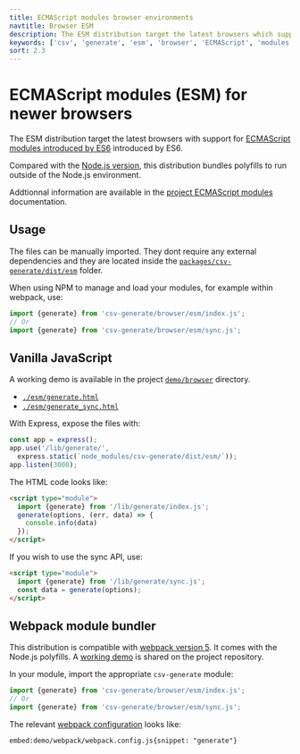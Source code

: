 ```yaml
---
title: ECMAScript modules browser environments
navtitle: Browser ESM
description: The ESM distribution target the latest browsers which support ECMAScript modules introduced by ES6.
keywords: ['csv', 'generate', 'esm', 'browser', 'ECMAScript', 'modules']
sort: 2.3
---
```


# ECMAScript modules (ESM) for newer browsers

The ESM distribution target the latest browsers with support for [ECMAScript modules introduced by ES6](https://caniuse.com/es6-module) introduced by ES6.

Compared with the [Node.js version](/csv/distributions/nodejs_esm/), this distribution bundles polyfills to run outside of the Node.js environment.

Addtionnal information are available in the [project ECMAScript modules](/project/distributions/browser_esm/) documentation.

## Usage

The files can be manually imported. They dont require any external dependencies and they are located inside the [`packages/csv-generate/dist/esm`](https://github.com/adaltas/node-csv/tree/master/packages/csv-generate/dist/esm) folder.

When using NPM to manage and load your modules, for example within webpack, use:

```js
import {generate} from 'csv-generate/browser/esm/index.js';
// Or
import {generate} from 'csv-generate/browser/esm/sync.js';
```

## Vanilla JavaScript

A working demo is available in the project [`demo/browser`](https://github.com/adaltas/node-csv/tree/master/demo/browser) directory.

* [`./esm/generate.html`](https://github.com/adaltas/node-csv/tree/master/demo/browser/esm/generate.html)
* [`./esm/generate_sync.html`](https://github.com/adaltas/node-csv/tree/master/demo/browser/esm/generate_sync.html)

With Express, expose the files with:

```js
const app = express();
app.use('/lib/generate/',
  express.static(`node_modules/csv-generate/dist/esm/`));
app.listen(3000);
```

The HTML code looks like:

```html
<script type="module">
  import {generate} from '/lib/generate/index.js';
  generate(options, (err, data) => {
    console.info(data)
  });
</script>
```

If you wish to use the sync API, use:

```html
<script type="module">
  import {generate} from '/lib/generate/sync.js';
  const data = generate(options);
</script>
```

## Webpack module bundler

This distribution is compatible with [webpack version 5](https://webpack.js.org/). It comes with the Node.js polyfills. A [working demo](https://github.com/adaltas/node-csv/tree/master/demo/webpack) is shared on the project repository.

In your module, import the appropriate `csv-generate` module:

```js
import {generate} from 'csv-generate/browser/esm/index.js';
// Or
import {generate} from 'csv-generate/browser/esm/sync.js';
```

The relevant [webpack configuration](https://github.com/adaltas/node-csv/tree/master/demo/webpack/webpack.config.js) looks like:

`embed:demo/webpack/webpack.config.js{snippet: "generate"}`
